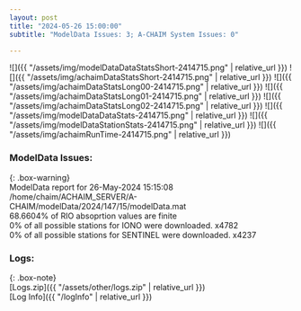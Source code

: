```yaml
---
layout: post
title: "2024-05-26 15:00:00"
subtitle: "ModelData Issues: 3; A-CHAIM System Issues: 0"

---
```


![]({{ "/assets/img/modelDataDataStatsShort-2414715.png" | relative_url }})
![]({{ "/assets/img/achaimDataStatsShort-2414715.png" | relative_url }})
![]({{ "/assets/img/achaimDataStatsLong00-2414715.png" | relative_url }})
![]({{ "/assets/img/achaimDataStatsLong01-2414715.png" | relative_url }})
![]({{ "/assets/img/achaimDataStatsLong02-2414715.png" | relative_url }})
![]({{ "/assets/img/modelDataDataStats-2414715.png" | relative_url }})
![]({{ "/assets/img/modelDataStationStats-2414715.png" | relative_url }})
![]({{ "/assets/img/achaimRunTime-2414715.png" | relative_url }})


### ModelData Issues:  
  
{: .box-warning}  
 ModelData report for 26-May-2024 15:15:08   
 /home/chaim/ACHAIM_SERVER/A-CHAIM/modelData/2024/147/15/modelData.mat   
 68.6604% of RIO absoprtion values are finite   
 0% of all possible stations for IONO were downloaded. x4782   
 0% of all possible stations for SENTINEL were downloaded. x4237   
  


### Logs:  
  
{: .box-note}  
[Logs.zip]({{ "/assets/other/logs.zip" | relative_url }})  
[Log Info]({{ "/logInfo" | relative_url }})  
